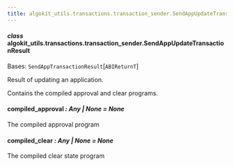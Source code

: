 ```yaml
---
title: algokit_utils.transactions.transaction_sender.SendAppUpdateTransactionResult
---
```

#### *class* algokit_utils.transactions.transaction_sender.SendAppUpdateTransactionResult

Bases: `SendAppTransactionResult`[`ABIReturnT`]

Result of updating an application.

Contains the compiled approval and clear programs.

#### compiled_approval *: Any | None* *= None*

The compiled approval program

#### compiled_clear *: Any | None* *= None*

The compiled clear state program